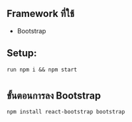 ## Framework ที่ใช้

 - Bootstrap
## Setup:

 `run npm i && npm start` 
#
## ขั้นตอนการลง Bootstrap
 `npm install react-bootstrap bootstrap`
#

